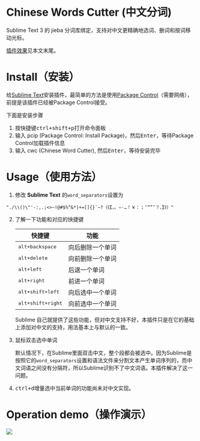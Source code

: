 # Chinese Words Cutter (中文分词)

Sublime Text 3 的 jieba 分词库绑定，支持对中文更精确地选词、删词和按词移动光标。

[插件效果](#operation-demo操作演示)见本文末尾。

# Install（安装）

给[Sublime Text](http://sublimetext.com)安装插件，最简单的方法是使用[Package Control](packagecontrol.io)（需要网络），前提是该插件已经被Package Control接受。

下面是安装步骤

1. 按快捷键<kbd>ctrl+shift+p</kbd>打开命令面板
2. 输入 pcip (Package Control: Install Package)，然后<kbd>Enter</kbd>，等待Package Control加载插件信息
3. 输入 cwc (Chinese Word Cutter), 然后<kbd>Enter</kbd>，等待安装完毕

# Usage（使用方法）

1. 修改 **Sublime Text** 的`word_separators`设置为
```
"./\\()\"'-:,.;<>~!@#$%^&*|+=[]{}`~?（《【，。—·…！￥：；‘“”’？、】》）"
```

2. 了解一下功能和对应的快捷键

   | 快捷键                     | 功能             |
   | -------------------------- | ---------------- |
   | <kbd>alt+backspace</kbd>   | 向后删除一个单词 |
   | <kbd>alt+delete</kbd>      | 向前删除一个单词 |
   | <kbd>alt+left</kbd>        | 后退一个单词     |
   | <kbd>alt+right</kbd>       | 前进一个单词     |
   | <kbd>alt+shift+left</kbd>  | 向后选中一个单词 |
   | <kbd>alt+shift+right</kbd> | 向前选中一个单词 |

   Sublime 自己就提供了这些功能，但对中文支持不好，本插件只是在它的基础上添加对中文的支持，用法基本上与默认的一致。

3. 鼠标双击选中单词

   默认情况下，在Sublime里面双击中文，整个段都会被选中。因为Sublime是按照它的`word_separators`设置和语法文件来分割文本产生单词序列的，而中文词语之间没有分隔符，所以Sublime识别不了中文词语。本插件解决了这一问题。

4. <kbd>ctrl+d</kbd>增量选中当前单词的功能尚未对中文实现。

# Operation demo（操作演示）
![](images/cwc.gif)

